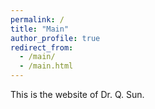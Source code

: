 ```yaml
---
permalink: /
title: "Main"
author_profile: true
redirect_from: 
  - /main/
  - /main.html
---
```


This is the website of Dr. Q. Sun.

